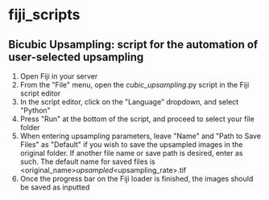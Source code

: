 # fiji_scripts

## Bicubic Upsampling: script for the automation of user-selected upsampling

1. Open Fiji in your server
2. From the "File" menu, open the _cubic_upsampling_.py script in the Fiji script editor
3. In the script editor, click on the "Language" dropdown, and select "Python"
4. Press "Run" at the bottom of the script, and proceed to select your file folder
5. When entering upsampling parameters, leave "Name" and "Path to Save Files" as "Default" if you wish to save the upsampled images in the original folder.  If another file name or save path is desired, enter as such.  The default name for saved files is <original_name>_upsampled_<upsampling_rate>.tif
6. Once the progress bar on the Fiji loader is finished, the images should be saved as inputted
